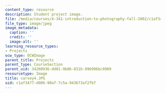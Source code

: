 ```yaml
---
content_type: resource
description: Student project image.
file: /media/courses/4-341-introduction-to-photography-fall-2002/c1af3477d08690af7c5a943673af2fb7_carvey4.JPG
file_type: image/jpeg
image_metadata:
  caption: ''
  credit: ''
  image-alt: ''
learning_resource_types:
- Projects
ocw_type: OCWImage
parent_title: Projects
parent_type: CourseSection
parent_uid: 34260936-dd81-9b86-831b-996996bc9909
resourcetype: Image
title: carvey4.JPG
uid: c1af3477-d086-90af-7c5a-943673af2fb7
---
```


